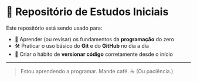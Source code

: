 # 🧠 Repositório de Estudos Iniciais

Este repositório está sendo usado para:

- 📘 Aprender (ou revisar) os fundamentos da **programação** do zero
- 🛠️ Praticar o uso básico do **Git** e do **GitHub** no dia a dia
- 🔄 Criar o hábito de **versionar código** corretamente desde o início

---

> Estou aprendendo a programar. Mande café. ☕ (Ou paciência.)

